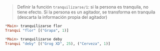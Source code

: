 > Definir la función `tranquilizarse/1`: si la persona es tranquila, no tiene efecto. Si la persona es un agitador, se transforma en tranquila (descarta la información propia del agitador)

``` haskell
*Main> tranquilizarse flor
Tranqui "flor" [("Grapa", 1)]

*Main> tranquilizarse deby
Tranqui "deby" [("Grog XD", 25), ("Cerveza", 1)]
```